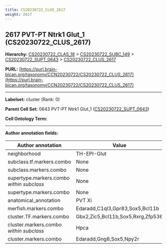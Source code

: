 ```yaml
---
title: CS20230722_CLUS_2617
weight: 2617
---
```

## 2617 PVT-PT Ntrk1 Glut_1 (CS20230722_CLUS_2617)
<b>Hierarchy: </b>
[CS20230722_CLAS_18](../CS20230722_CLAS_18) >
[CS20230722_SUBC_149](../CS20230722_SUBC_149) >
[CS20230722_SUPT_0643](../CS20230722_SUPT_0643) >
[CS20230722_CLUS_2617](../CS20230722_CLUS_2617)

**PURL:** [https://purl.brain-bican.org/taxonomy/CCN20230722/CS20230722_CLUS_2617](https://purl.brain-bican.org/taxonomy/CCN20230722/CS20230722_CLUS_2617)

---


**Labelset:** cluster (Rank: 0)

**Parent Cell Set:** 0643 PVT-PT Ntrk1 Glut_1 ([CS20230722_SUPT_0643](../CS20230722_SUPT_0643))



**Cell Ontology Term:** 

[MARKER GENES.]: #


---

[TRANSFERRED ANNOTATIONS.]: #


[AUTHOR ANNOTATION FIELDS.]: #


**Author annotation fields:**

| Author annotation | Value |
|-------------------|-------|
|neighborhood|TH-EPI-Glut|
|subclass.tf.markers.combo|None|
|subclass.markers.combo|None|
|supertype.markers.combo _within subclass_|None|
|supertype.markers.combo|None|
|anatomical_annotation|PVT Xi|
|merfish.markers.combo|Edaradd,C1ql3,Gpr83,Sox5,Bcl11b|
|cluster.TF.markers.combo|Gbx2,Zic5,Bcl11b,Sox5,Rxrg,Zfp536|
|cluster.markers.combo _within subclass_|Hpca|
|cluster.markers.combo|Edaradd,Gng8,Sox5,Npy2r|
